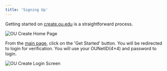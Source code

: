 ```yaml
---
title: 'Signing Up'
---
```


Getting started on [create.ou.edu](https://create.ou.edu) is a straightforward process.

![OU Create Home Page](http://octodex.github.com/images/minion.png)

From the [main page](https://create.ou.edu), click on the 'Get Started' button. You will be redirected to login for verification. You will use your OUNetID(4×4) and password to login.

![OU Create Login Screen](http://octodex.github.com/images/minion.png)

